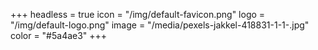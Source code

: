 +++
headless = true
icon = "/img/default-favicon.png"
logo = "/img/default-logo.png"
image = "/media/pexels-jakkel-418831-1-1-.jpg"
color = "#5a4ae3"
+++
